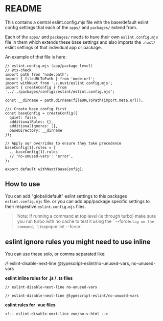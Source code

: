 # README

This contains a central eslint.config.mjs file with the base/default eslint config settings that each of the `apps/` and `packages/` extend from.

Each of the `apps/` and `packages/` needs to have their own `eslint.config.mjs` file in them which extends these base settings and also imports the `.nuxt/` eslint settings of that individual app or package.

An example of that file is here:

```
// eslint.config.mjs (app/package level)
// @ts-check
import path from 'node:path';
import { fileURLToPath } from 'node:url';
import withNuxt from './.nuxt/eslint.config.mjs';
import { createConfig } from '../../packages/configs/eslint/eslint.config.mjs';

const __dirname = path.dirname(fileURLToPath(import.meta.url));

/// Create base config first
const baseConfig = createConfig({
  quiet: false,
  additionalRules: {},
  additionalIgnores: [],
  baseDirectory: __dirname
});

// Apply our overrides to ensure they take precedence
baseConfig[1].rules = {
  ...baseConfig[1].rules
  // 'no-unused-vars': 'error',
};

export default withNuxt(baseConfig);
```

## How to use

You can add "global/default" eslint settings to this packages `eslint.config.mjs` file. or you can add app/package specific settings to their respestive `eslint.config.mjs` files.

> Note: If running a command at top level (ie through turbo) make sure you run turbo with no cache to test it using the ``--force` clag on the command, like `pnpm lint --force`

## eslint ignore rules you might need to use inline


You can use these solo, or comma separated like:

// eslint-disable-next-line @typescript-eslint/no-unused-vars, no-unused-vars


**eslint inline rules for .js / .ts files**
```
// eslint-disable-next-line no-unused-vars

// eslint-disable-next-line @typescript-eslint/no-unused-vars
```

**eslint rules for .vue files**

```
<!-- eslint-disable-next-line vue/no-v-html -->
```

